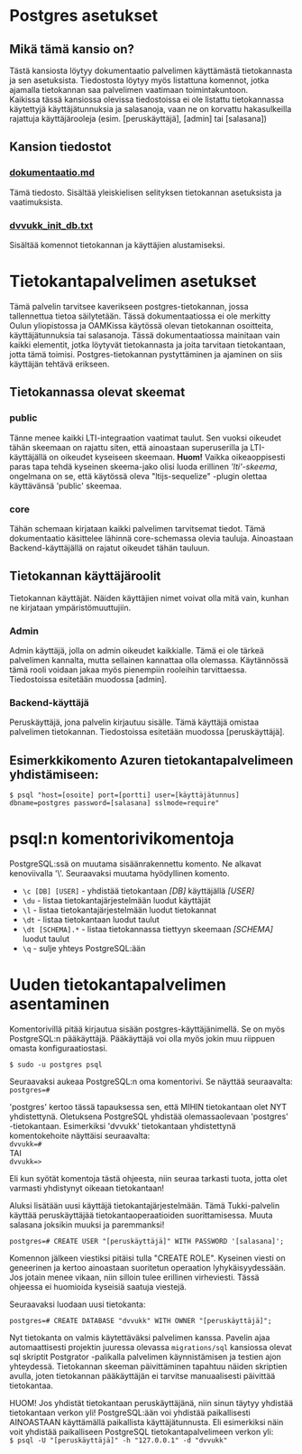# Postgres asetukset

## Mikä tämä kansio on?
Tästä kansiosta löytyy dokumentaatio palvelimen käyttämästä tietokannasta ja sen asetuksista. Tiedostosta löytyy myös listattuna komennot, jotka ajamalla tietokannan saa palvelimen vaatimaan toimintakuntoon.\
Kaikissa tässä kansiossa olevissa tiedostoissa ei ole listattu tietokannassa käytettyjä käyttäjätunnuksia ja salasanoja, vaan ne on korvattu hakasulkeilla rajattuja käyttäjärooleja (esim. [peruskäyttäjä], [admin] tai [salasana])
## Kansion tiedostot
### [dokumentaatio.md](dokumentaatio.md)
Tämä tiedosto. Sisältää yleiskielisen selityksen tietokannan asetuksista ja vaatimuksista.
### [dvvukk_init_db.txt](dvvukk_init_db.txt)
Sisältää komennot tietokannan ja käyttäjien alustamiseksi.


# Tietokantapalvelimen asetukset

Tämä palvelin tarvitsee kaverikseen postgres-tietokannan, jossa tallennettua tietoa säilytetään. Tässä dokumentaatiossa ei ole merkitty Oulun yliopistossa ja OAMKissa käytössä olevan tietokannan osoitteita, käyttäjätunnuksia tai salasanoja. Tässä dokumentaatiossa mainitaan vain kaikki elementit, jotka löytyvät tietokannasta ja joita tarvitaan tietokantaan, jotta tämä toimisi. Postgres-tietokannan pystyttäminen ja ajaminen on siis käyttäjän tehtävä erikseen.

## Tietokannassa olevat skeemat
### **public**
Tänne menee kaikki LTI-integraation vaatimat taulut. Sen vuoksi oikeudet tähän skeemaan on rajattu siten, että ainoastaan superuserilla ja LTI-käyttäjällä on oikeudet kyseiseen skeemaan. **Huom!** Vaikka oikeaoppisesti paras tapa tehdä kyseinen skeema-jako olisi luoda erillinen *'lti'-skeema*, ongelmana on se, että käytössä oleva "ltijs-sequelize" -plugin olettaa käyttävänsä 'public' skeemaa.
### **core**
Tähän schemaan kirjataan kaikki palvelimen tarvitsemat tiedot. Tämä dokumentaatio käsittelee lähinnä core-schemassa olevia tauluja. Ainoastaan Backend-käyttäjällä on rajatut oikeudet tähän tauluun.


## Tietokannan käyttäjäroolit
Tietokannan käyttäjät. Näiden käyttäjien nimet voivat olla mitä vain, kunhan ne kirjataan ympäristömuuttujiin.
### **Admin**
Admin käyttäjä, jolla on admin oikeudet kaikkialle. Tämä ei ole tärkeä palvelimen kannalta, mutta sellainen kannattaa olla olemassa. Käytännössä tämä rooli voidaan jakaa myös pienempiin rooleihin tarvittaessa. Tiedostoissa esitetään muodossa [admin].
### **Backend-käyttäjä**
Peruskäyttäjä, jona palvelin kirjautuu sisälle. Tämä käyttäjä omistaa palvelimen tietokannan. Tiedostoissa esitetään muodossa [peruskäyttäjä].


## Esimerkkikomento Azuren tietokantapalvelimeen yhdistämiseen:
```$ psql "host=[osoite] port=[portti] user=[käyttäjätunnus] dbname=postgres password=[salasana] sslmode=require"```



# psql:n komentorivikomentoja

PostgreSQL:ssä on muutama sisäänrakennettu komento. Ne alkavat kenoviivalla '\\'. Seuraavaksi muutama hyödyllinen komento.
- ```\c [DB] [USER]``` - yhdistää tietokantaan *[DB]* käyttäjällä *[USER]*
- ```\du``` - listaa tietokantajärjestelmään luodut käyttäjät
- ```\l``` - listaa tietokantajärjestelmään luodut tietokannat
- ```\dt``` - listaa tietokantaan luodut taulut
- ```\dt [SCHEMA].*``` - listaa tietokannassa tiettyyn skeemaan *[SCHEMA]* luodut taulut
- ```\q``` - sulje yhteys PostgreSQL:ään



# Uuden tietokantapalvelimen asentaminen

Komentorivillä pitää kirjautua sisään postgres-käyttäjänimellä. Se on myös PostgreSQL:n pääkäyttäjä. Pääkäyttäjä voi olla myös jokin muu riippuen omasta konfiguraatiostasi.

```$ sudo -u postgres psql```

Seuraavaksi aukeaa PostgreSQL:n oma komentorivi. Se näyttää seuraavalta:
```postgres=#```

'postgres' kertoo tässä tapauksessa sen, että MIHIN tietokantaan olet NYT yhdistettynä. Oletuksena PostgreSQL yhdistää olemassaolevaan 'postgres' -tietokantaan. Esimerkiksi 'dvvukk' tietokantaan yhdistettynä komentokehoite näyttäisi seuraavalta:\
```dvvukk=#```\
TAI\
```dvvukk=>```

Eli kun syötät komentoja tästä ohjeesta, niin seuraa tarkasti tuota, jotta olet varmasti yhdistynyt oikeaan tietokantaan!

Aluksi lisätään uusi käyttäjä tietokantajärjestelmään. Tämä Tukki-palvelin käyttää peruskäyttäjää tietokantaoperaatioiden suorittamisessa. Muuta salasana joksikin muuksi ja paremmanksi!

```postgres=# CREATE USER "[peruskäyttäjä]" WITH PASSWORD '[salasana]';```

Komennon jälkeen viestiksi pitäisi tulla "CREATE ROLE". Kyseinen viesti on geneerinen ja kertoo ainoastaan suoritetun operaation lyhykäisyydessään. Jos jotain menee vikaan, niin silloin tulee erillinen virheviesti. Tässä ohjeessa ei huomioida kyseisiä saatuja viestejä.

Seuraavaksi luodaan uusi tietokanta:

```postgres=# CREATE DATABASE "dvvukk" WITH OWNER "[peruskäyttäjä]";```

Nyt tietokanta on valmis käytettäväksi palvelimen kanssa. Pavelin ajaa automaattisesti projektin juuressa olevassa ```migrations/sql``` kansiossa olevat sql skriptit Postgrator -palikalla palvelimen käynnistämisen ja testien ajon yhteydessä. Tietokannan skeeman päivittäminen tapahtuu näiden skriptien avulla, joten tietokannan pääkäyttäjän ei tarvitse manuaalisesti päivittää tietokantaa.

HUOM! Jos yhdistät tietokantaan peruskäyttäjänä, niin sinun täytyy yhdistää tietokantaan verkon yli! PostgreSQL:ään voi yhdistää paikallisesti AINOASTAAN käyttämällä paikallista käyttäjätunnusta. Eli esimerkiksi näin voit yhdistää paikalliseen PostgreSQL tietokantapalvelimeen verkon yli:\
```$ psql -U "[peruskäyttäjä]" -h "127.0.0.1" -d "dvvukk"```